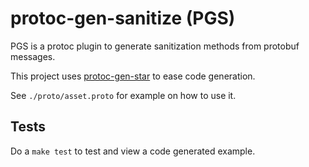 # protoc-gen-sanitize (PGS)

PGS is a protoc plugin to generate sanitization methods from protobuf messages.

This project uses [protoc-gen-star](https://github.com/lyft/protoc-gen-star) to ease code generation.

See `./proto/asset.proto` for example on how to use it.

## Tests

Do a `make test` to test and view a code generated example.
